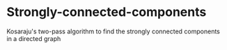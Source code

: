 # Strongly-connected-components
Kosaraju's two-pass algorithm to find the strongly connected components in a directed graph

